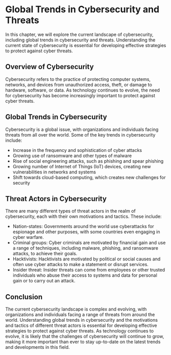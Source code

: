Global Trends in Cybersecurity and Threats
==============================================================================

In this chapter, we will explore the current landscape of cybersecurity, including global trends in cybersecurity and threats. Understanding the current state of cybersecurity is essential for developing effective strategies to protect against cyber threats.

Overview of Cybersecurity
-------------------------

Cybersecurity refers to the practice of protecting computer systems, networks, and devices from unauthorized access, theft, or damage to hardware, software, or data. As technology continues to evolve, the need for cybersecurity has become increasingly important to protect against cyber threats.

Global Trends in Cybersecurity
------------------------------

Cybersecurity is a global issue, with organizations and individuals facing threats from all over the world. Some of the key trends in cybersecurity include:

* Increase in the frequency and sophistication of cyber attacks
* Growing use of ransomware and other types of malware
* Rise of social engineering attacks, such as phishing and spear phishing
* Growing number of Internet of Things (IoT) devices, creating new vulnerabilities in networks and systems
* Shift towards cloud-based computing, which creates new challenges for security

Threat Actors in Cybersecurity
------------------------------

There are many different types of threat actors in the realm of cybersecurity, each with their own motivations and tactics. These include:

* Nation-states: Governments around the world use cyberattacks for espionage and other purposes, with some countries even engaging in cyber warfare.
* Criminal groups: Cyber criminals are motivated by financial gain and use a range of techniques, including malware, phishing, and ransomware attacks, to achieve their goals.
* Hacktivists: Hacktivists are motivated by political or social causes and often use cyber attacks to make a statement or disrupt services.
* Insider threat: Insider threats can come from employees or other trusted individuals who abuse their access to systems and data for personal gain or to carry out an attack.

Conclusion
----------

The current cybersecurity landscape is complex and evolving, with organizations and individuals facing a range of threats from around the world. Understanding global trends in cybersecurity and the motivations and tactics of different threat actors is essential for developing effective strategies to protect against cyber threats. As technology continues to evolve, it is likely that the challenges of cybersecurity will continue to grow, making it more important than ever to stay up-to-date on the latest trends and developments in this field.
